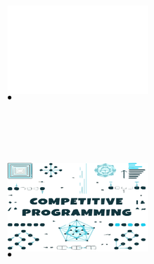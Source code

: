 <div style="float:left; display: inline">
	<a href="https://github.com/esix/esix/blame/main/header.svg">
		<img src="header.svg" width="320" height="200" alt="Click to see the source">
	</a>
    <svg>
        <circle cx="5" cy="5" r="4" />
    </svg>
</div>

<div style="float:left; display: inline">
	<a href="https://github.com/esix/competitive-programming">
		<img src="_files/competitive-programming.svg" width="320" height="200" alt="Click to see the source">
	</a>
    <svg>
        <circle cx="5" cy="5" r="4" />
    </svg>
</div>
